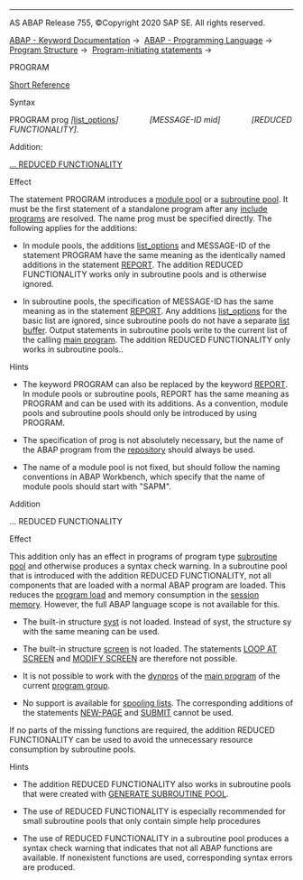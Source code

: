   

* * *

AS ABAP Release 755, ©Copyright 2020 SAP SE. All rights reserved.

[ABAP - Keyword Documentation](javascript:call_link\('abenabap.htm'\)) →  [ABAP - Programming Language](javascript:call_link\('abenabap_reference.htm'\)) →  [Program Structure](javascript:call_link\('abenabap_program_layout.htm'\)) →  [Program-initiating statements](javascript:call_link\('abenabap_program_statement.htm'\)) → 

PROGRAM

[Short Reference](javascript:call_link\('abapprogram_shortref.htm'\))

Syntax

PROGRAM prog *\[*[list\_options](javascript:call_link\('abapreport_list_options.htm'\))*\]*
             *\[*MESSAGE-ID mid*\]*
             *\[*REDUCED FUNCTIONALITY*\]*.

Addition:

[... REDUCED FUNCTIONALITY](#!ABAP_ONE_ADD@1@)

Effect

The statement PROGRAM introduces a [module pool](javascript:call_link\('abenmodul_pool_glosry.htm'\) "Glossary Entry") or a [subroutine pool](javascript:call_link\('abensubroutine_pool_glosry.htm'\) "Glossary Entry"). It must be the first statement of a standalone program after any [include programs](javascript:call_link\('abeninclude_program_glosry.htm'\) "Glossary Entry") are resolved. The name prog must be specified directly. The following applies for the additions:

-   In module pools, the additions [list\_options](javascript:call_link\('abapreport_list_options.htm'\)) and MESSAGE-ID of the statement PROGRAM have the same meaning as the identically named additions in the statement [REPORT](javascript:call_link\('abapreport.htm'\)). The addition REDUCED FUNCTIONALITY works only in subroutine pools and is otherwise ignored.

-   In subroutine pools, the specification of MESSAGE-ID has the same meaning as in the statement [REPORT](javascript:call_link\('abapreport.htm'\)). Any additions [list\_options](javascript:call_link\('abapreport_list_options.htm'\)) for the basic list are ignored, since subroutine pools do not have a separate [list buffer](javascript:call_link\('abenlist_buffer_glosry.htm'\) "Glossary Entry"). Output statements in subroutine pools write to the current list of the calling [main program](javascript:call_link\('abenmain_program_glosry.htm'\) "Glossary Entry"). The addition REDUCED FUNCTIONALITY only works in subroutine pools..
    

Hints

-   The keyword PROGRAM can also be replaced by the keyword [REPORT](javascript:call_link\('abapreport.htm'\)). In module pools or subroutine pools, REPORT has the same meaning as PROGRAM and can be used with its additions. As a convention, module pools and subroutine pools should only be introduced by using PROGRAM.

-   The specification of prog is not absolutely necessary, but the name of the ABAP program from the [repository](javascript:call_link\('abenrepository_glosry.htm'\) "Glossary Entry") should always be used.

-   The name of a module pool is not fixed, but should follow the naming conventions in ABAP Workbench, which specify that the name of module pools should start with "SAPM".
    

Addition

... REDUCED FUNCTIONALITY

Effect

This addition only has an effect in programs of program type [subroutine pool](javascript:call_link\('abensubroutine_pool_glosry.htm'\) "Glossary Entry") and otherwise produces a syntax check warning. In a subroutine pool that is introduced with the addition REDUCED FUNCTIONALITY, not all components that are loaded with a normal ABAP program are loaded. This reduces the [program load](javascript:call_link\('abenload_glosry.htm'\) "Glossary Entry") and memory consumption in the [session memory](javascript:call_link\('abenroll_area_glosry.htm'\) "Glossary Entry"). However, the full ABAP language scope is not available for this.

-   The built-in structure [syst](javascript:call_link\('abensystem_fields.htm'\)) is not loaded. Instead of syst, the structure sy with the same meaning can be used.

-   The built-in structure [screen](javascript:call_link\('abenscreen_structure_obsolete.htm'\)) is not loaded. The statements [LOOP AT SCREEN](javascript:call_link\('abaploop_at_screen.htm'\)) and [MODIFY SCREEN](javascript:call_link\('abapmodify_screen.htm'\)) are therefore not possible.

-   It is not possible to work with the [dynpros](javascript:call_link\('abendynpro_glosry.htm'\) "Glossary Entry") of the [main program](javascript:call_link\('abenmain_program_glosry.htm'\) "Glossary Entry") of the current [program group](javascript:call_link\('abenprogram_group_glosry.htm'\) "Glossary Entry").

-   No support is available for [spooling lists](javascript:call_link\('abenprint.htm'\)). The corresponding additions of the statements [NEW-PAGE](javascript:call_link\('abapnew-page_print.htm'\)) and [SUBMIT](javascript:call_link\('abapsubmit_print_parameters.htm'\)) cannot be used.

If no parts of the missing functions are required, the addition REDUCED FUNCTIONALITY can be used to avoid the unnecessary resource consumption by subroutine pools.

Hints

-   The addition REDUCED FUNCTIONALITY also works in subroutine pools that were created with [GENERATE SUBROUTINE POOL](javascript:call_link\('abapgenerate_subroutine_pool.htm'\)).

-   The use of REDUCED FUNCTIONALITY is especially recommended for small subroutine pools that only contain simple help procedures

-   The use of REDUCED FUNCTIONALITY in a subroutine pool produces a syntax check warning that indicates that not all ABAP functions are available. If nonexistent functions are used, corresponding syntax errors are produced.